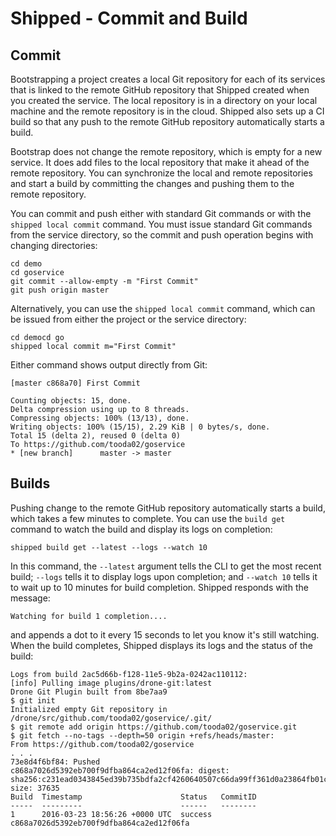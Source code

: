 # Shipped - Commit and Build

## Commit 
Bootstrapping a project creates a local Git repository for each of its services that is linked to the remote GitHub repository that Shipped created when you created the service.  The local repository is in a directory on your local machine and the remote repository is in the cloud.  Shipped also sets up a CI build so that any push to the remote GitHub repository automatically starts a build.

Bootstrap does not change the remote repository, which is empty for a new service.  It does add files to the local repository that make it ahead of the remote repository.  You can synchronize the local and remote repositories and start a build by committing the changes and pushing them to the remote repository.

You can commit and push either with standard Git commands or with the `shipped local commit` command.  You must issue standard Git commands from the service directory, so the commit and push operation begins with changing directories:

    cd demo
    cd goservice
    git commit --allow-empty -m "First Commit"
    git push origin master

Alternatively, you can use the `shipped local commit` command, which can be issued from either the project or the service directory:

    cd democd go
    shipped local commit m="First Commit"

Either command shows output directly from Git:

    [master c868a70] First Commit

    Counting objects: 15, done.
    Delta compression using up to 8 threads.
    Compressing objects: 100% (13/13), done.
    Writing objects: 100% (15/15), 2.29 KiB | 0 bytes/s, done.
    Total 15 (delta 2), reused 0 (delta 0)
    To https://github.com/tooda02/goservice
    * [new branch]      master -> master

<a name="builds"></a>
## Builds
Pushing change to the remote GitHub repository automatically starts a build, which takes a few minutes to complete.  You can use the `build get` command to watch the build and display its logs on completion:

    shipped build get --latest --logs --watch 10

In this command, the `--latest` argument tells the CLI to get the most recent build; `--logs` tells it to display logs upon completion; and `--watch 10` tells it to wait up to 10 minutes for build completion.  Shipped responds with the message:

    Watching for build 1 completion....

and appends a dot to it every 15 seconds to let you know it's still watching.   When the build completes, Shipped displays its logs and the status of the build:

    Logs from build 2ac5d66b-f128-11e5-9b2a-0242ac110112:
    [info] Pulling image plugins/drone-git:latest
    Drone Git Plugin built from 8be7aa9
    $ git init
    Initialized empty Git repository in /drone/src/github.com/tooda02/goservice/.git/
    $ git remote add origin https://github.com/tooda02/goservice.git
    $ git fetch --no-tags --depth=50 origin +refs/heads/master:
    From https://github.com/tooda02/goservice
    . . .
    73e8d4f6bf84: Pushed
    c868a7026d5392eb700f9dfba864ca2ed12f06fa: digest: sha256:c231ead0343845ed39b735bdfa2cf4260640507c66da99ff361d0a23864fb01c size: 37635
    Build  Timestamp                      Status   CommitID
    -----  ---------                      ------   --------
    1      2016-03-23 18:56:26 +0000 UTC  success  c868a7026d5392eb700f9dfba864ca2ed12f06fa


 